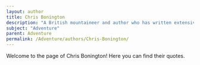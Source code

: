 ```yaml
---
layout: author
title: Chris Bonington
description: "A British mountaineer and author who has written extensively about adventure climbing and exploration, including his experiences in the Himalayas."
subject: "Adventure"
parent: Adventure
permalink: /Adventure/authors/Chris-Bonington/
---
```


Welcome to the page of Chris Bonington! Here you can find their quotes.

